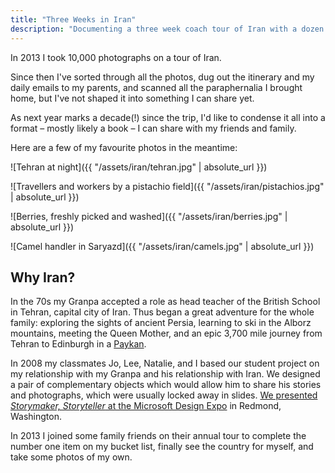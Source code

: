 ```yaml
---
title: "Three Weeks in Iran"
description: "Documenting a three week coach tour of Iran with a dozen Kiwi pensioners"
---
```


In 2013 I took 10,000 photographs on a tour of Iran.

Since then I've sorted through all the photos, dug out the itinerary and my daily emails to my parents, and scanned all the paraphernalia I brought home, but I've not shaped it into something I can share yet.

As next year marks a decade(!) since the trip, I'd like to condense it all into a format – mostly likely a book – I can share with my friends and family.

Here are a few of my favourite photos in the meantime:

![Tehran at night]({{ "/assets/iran/tehran.jpg" | absolute_url }})

![Travellers and workers by a pistachio field]({{ "/assets/iran/pistachios.jpg" | absolute_url }})

![Berries, freshly picked and washed]({{ "/assets/iran/berries.jpg" | absolute_url }})

![Camel handler in Saryazd]({{ "/assets/iran/camels.jpg" | absolute_url }})

## Why Iran?

In the 70s my Granpa accepted a role as head teacher of the British School in Tehran, capital city of Iran. Thus began a great adventure for the whole family: exploring the sights of ancient Persia, learning to ski in the Alborz mountains, meeting the Queen Mother, and an epic 3,700 mile journey from Tehran to Edinburgh in a [Paykan](https://en.wikipedia.org/wiki/Paykan).

In 2008 my classmates Jo, Lee, Natalie, and I based our student project  on my relationship with my Granpa and his relationship with Iran. We designed a pair of complementary objects which would allow him to share his stories and photographs, which were usually locked away in slides. [We presented _Storymaker, Storyteller_ at the Microsoft Design Expo](https://www.youtube.com/watch?v=ykZpcLoDF8w&t=110s) in Redmond, Washington.

In 2013 I joined some family friends on their annual tour to complete the number one item on my bucket list, finally see the country for myself, and take some photos of my own.